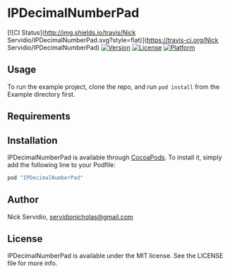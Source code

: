 # IPDecimalNumberPad

[![CI Status](http://img.shields.io/travis/Nick Servidio/IPDecimalNumberPad.svg?style=flat)](https://travis-ci.org/Nick Servidio/IPDecimalNumberPad)
[![Version](https://img.shields.io/cocoapods/v/IPDecimalNumberPad.svg?style=flat)](http://cocoapods.org/pods/IPDecimalNumberPad)
[![License](https://img.shields.io/cocoapods/l/IPDecimalNumberPad.svg?style=flat)](http://cocoapods.org/pods/IPDecimalNumberPad)
[![Platform](https://img.shields.io/cocoapods/p/IPDecimalNumberPad.svg?style=flat)](http://cocoapods.org/pods/IPDecimalNumberPad)

## Usage

To run the example project, clone the repo, and run `pod install` from the Example directory first.

## Requirements

## Installation

IPDecimalNumberPad is available through [CocoaPods](http://cocoapods.org). To install
it, simply add the following line to your Podfile:

```ruby
pod "IPDecimalNumberPad"
```

## Author

Nick Servidio, servidionicholas@gmail.com

## License

IPDecimalNumberPad is available under the MIT license. See the LICENSE file for more info.

